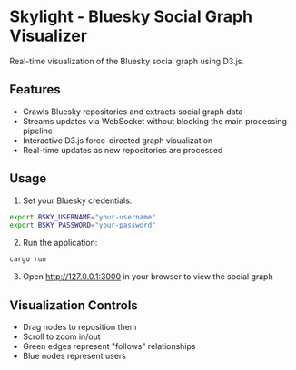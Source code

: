 # Skylight - Bluesky Social Graph Visualizer

Real-time visualization of the Bluesky social graph using D3.js.

## Features
- Crawls Bluesky repositories and extracts social graph data
- Streams updates via WebSocket without blocking the main processing pipeline
- Interactive D3.js force-directed graph visualization
- Real-time updates as new repositories are processed

## Usage

1. Set your Bluesky credentials:
```bash
export BSKY_USERNAME="your-username"
export BSKY_PASSWORD="your-password"
```

2. Run the application:
```bash
cargo run
```

3. Open http://127.0.0.1:3000 in your browser to view the social graph

## Visualization Controls
- Drag nodes to reposition them
- Scroll to zoom in/out
- Green edges represent "follows" relationships
- Blue nodes represent users